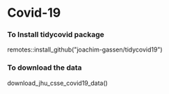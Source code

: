 # Covid-19

### To Install tidycovid package

remotes::install_github("joachim-gassen/tidycovid19")

### To download the data

download_jhu_csse_covid19_data()
